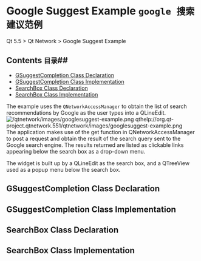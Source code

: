 # Google Suggest Example `google 搜索建议范例` #
Qt 5.5 > Qt Network > Google Suggest Example

## Contents `目录`##
 * [GSuggestCompletion Class Declaration](#1.1)
 * [GSuggestCompletion Class Implementation](#1.2)
 * [SearchBox Class Declaration](#1.3)
 * [SearchBox Class Implementation](#1.4)

The example uses the `QNetworkAccessManager` to obtain the list of search recommendations by Google as the user types into a QLineEdit.
![/qtnetwork/images/googlesuggest-example.png](/qtnetwork/images/googlesuggest-example.png "")
qthelp://org.qt-project.qtnetwork.551/qtnetwork/images/googlesuggest-example.png  
The application makes use of the get function in QNetworkAccessManager to post a request and obtain the result of the search query sent to the Google search engine. The results returned are listed as clickable links appearing below the search box as a drop-down menu.

The widget is built up by a QLineEdit as the search box, and a QTreeView used as a popup menu below the search box.

## GSuggestCompletion Class Declaration ##

## GSuggestCompletion Class Implementation ##

## SearchBox Class Declaration ##

## SearchBox Class Implementation ##

